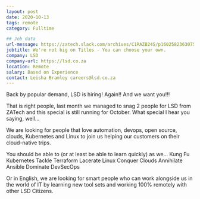 ```yaml
---
layout: post
date: 2020-10-13
tags: remote
category: Fulltime

## Job data
url-message: https://zatech.slack.com/archives/C1RAZB24S/p1602582363075500
jobtitle: We're not big on Titles - You can choose your own.
company: LSD
company-url: https://lsd.co.za
location: Remote
salary: Based on Experience
contact: Leisha Bramley careers@lsd.co.za
---
```


Back by popular demand, LSD is hiring! Again!! And we want you!!!

That is right people, last month we managed to snag 2 people for LSD from ZATech and this special is still running for October. What special I hear you saying, well…

We are looking for people that love automation, devops, open source, clouds,  Kubernetes and Linux to join us helping our customers on their cloud-native trips.

You should be able to (or at least be able to learn quickly) as we...
Kung Fu Kubernetes
Tackle Terraform
Lacerate Linux
Conquer Clouds
Annihilate Ansible
Dominate DevSecOps

Or in English, we are looking for smart people who can work alongside us in the world of IT by learning new tool sets and working 100% remotely with other LSD Citizens.
